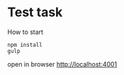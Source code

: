 # Test task
How to start
```
npm install
gulp
```
open in browser
[http://localhost:4001](http://localhost:4001)
